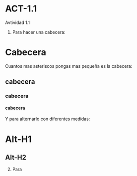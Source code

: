 # ACT-1.1
Avtividad 1.1

1. Para hacer una cabecera:
# Cabecera
Cuantos mas asteriscos pongas mas pequeña es la cabecera:
## cabecera
### cabecera
#### cabecera
Y para alternarlo con diferentes medidas:

Alt-H1
======

Alt-H2
------

2. Para 
